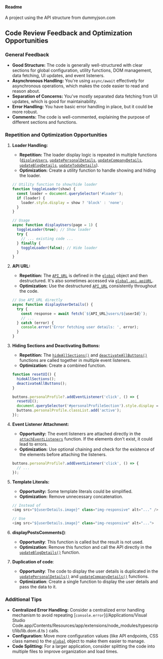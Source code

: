 #### Readme

A project using the API structure from dummyjson.com

## Code Review Feedback and Optimization Opportunities

### General Feedback

- **Good Structure:** The code is generally well-structured with clear sections for global configuration, utility functions, DOM management, data fetching, UI updates, and event listeners.
- **Asynchronous Handling:** You're using `async/await` effectively for asynchronous operations, which makes the code easier to read and reason about.
- **Separation of Concerns:** You've mostly separated data fetching from UI updates, which is good for maintainability.
- **Error Handling:** You have basic error handling in place, but it could be more robust.
- **Comments:** The code is well-commented, explaining the purpose of different sections and functions.

### Repetition and Optimization Opportunities

1.  **Loader Handling:**

    - **Repetition:** The loader display logic is repeated in multiple functions ([`displayUsers`](assets/js/script.js), [`updatePersonalDetails`](assets/js/script.js), [`updateCompanyDetails`](assets/js/script.js), [`updateBlogDetails`](assets/js/script.js), [`updateTodoDetails`](assets/js/script.js)).
    - **Optimization:** Create a utility function to handle showing and hiding the loader.

    ```javascript
    // Utility function to show/hide loader
    function toggleLoader(show) {
      const loader = document.querySelector('#loader');
      if (loader) {
        loader.style.display = show ? 'block' : 'none';
      }
    }

    // Usage
    async function displayUsers(page = 1) {
      toggleLoader(true); // Show loader
      try {
        // ... existing code ...
      } finally {
        toggleLoader(false); // Hide loader
      }
    }
    ```

2.  **API URL:**

    - **Repetition:** The [`API_URL`](assets/js/script.js) is defined in the [`global`](assets/js/script.js) object and then destructured. It's also sometimes accessed via [`global.api.apiURL`](assets/js/script.js).
    - **Optimization:** Use the destructured [`API_URL`](assets/js/script.js) consistently throughout the code.

    ```javascript
    // Use API_URL directly
    async function displayUserDetails() {
      try {
        const response = await fetch(`${API_URL}users/${userId}`);
        // ...
      } catch (error) {
        console.error('Error fetching user details: ', error);
      }
    }
    ```

3.  **Hiding Sections and Deactivating Buttons:**

    - **Repetition:** The [`hideAllSections()`](assets/js/script.js) and [`deactivateAllButtons()`](assets/js/script.js) functions are called together in multiple event listeners.
    - **Optimization:** Create a combined function.

    ```javascript
    function resetUI() {
      hideAllSections();
      deactivateAllButtons();
    }

    buttons.personalProfile?.addEventListener('click', () => {
      resetUI();
      document.querySelector('#personalProfileSection').style.display = 'block';
      buttons.personalProfile.classList.add('active');
    });
    ```

4.  **Event Listener Attachment:**

    - **Opportunity:** The event listeners are attached directly in the [`attachEventListeners`](assets/js/script.js) function. If the elements don't exist, it could lead to errors.
    - **Optimization:** Use optional chaining and check for the existence of the elements before attaching the listeners.

    ```javascript
    buttons.personalProfile?.addEventListener('click', () => {
      // ...
    });
    ```

5.  **Template Literals:**

    - **Opportunity:** Some template literals could be simplified.
    - **Optimization:** Remove unnecessary concatenation.

    ```javascript
    // Instead of
    <img src="${userDetails.image}" class="img-responsive" alt="..." />

    // Use
    <img src="${userDetails.image}" class="img-responsive" alt="...">
    ```

6.  **displayPostsComments()**:

    - **Opportunity**: This function is called but the result is not used.
    - **Optimization**: Remove this function and call the API directly in the [`updateBlogDetails()`](assets/js/script.js) function.

7.  **Duplication of code**:
    - **Opportunity**: The code to display the user details is duplicated in the [`updatePersonalDetails()`](assets/js/script.js) and [`updateCompanyDetails()`](assets/js/script.js) functions.
    - **Optimization**: Create a single function to display the user details and pass the data to it.

### Additional Tips

- **Centralized Error Handling:** Consider a centralized error handling mechanism to avoid repeating [`console.error`](/Applications/Visual Studio Code.app/Contents/Resources/app/extensions/node_modules/typescript/lib/lib.dom.d.ts ) calls.
- **Configuration:** Move more configuration values (like API endpoints, CSS class names) to the [`global`](assets/js/script.js) object to make them easier to manage.
- **Code Splitting:** For a larger application, consider splitting the code into multiple files to improve organization and load times.
